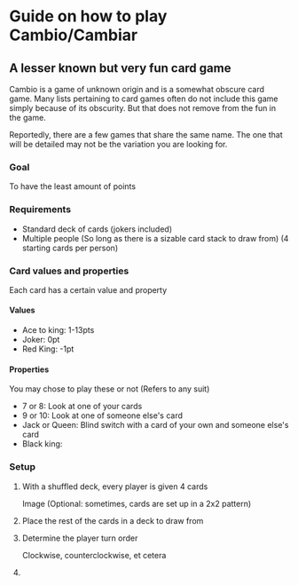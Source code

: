# Guide on how to play Cambio/Cambiar
## A lesser known but very fun card game
Cambio is a game of unknown origin and is a somewhat obscure card game. Many lists pertaining to card games often do not include this game simply because of its obscurity. But that does not remove from the fun in the game.

Reportedly, there are a few games that share the same name. The one that will be detailed may not be the variation you are looking for.
### Goal
To have the least amount of points
### Requirements
- Standard deck of cards (jokers included)
- Multiple people (So long as there is a sizable card stack to draw from) (4 starting cards per person)
### Card values and properties
Each card has a certain value and property
#### Values
- Ace to king: 1-13pts
- Joker: 0pt
- Red King: -1pt
#### Properties
You may chose to play these or not
(Refers to any suit)
- 7 or 8: Look at one of your cards
- 9 or 10: Look at one of someone else's card
- Jack or Queen: Blind switch with a card of your own and someone else's card
- Black king: 
### Setup
1. With a shuffled deck, every player is given 4 cards

   Image
    (Optional: sometimes, cards are set up in a 2x2 pattern)

3. Place the rest of the cards in a deck to draw from
4. Determine the player turn order

   Clockwise, counterclockwise, et cetera

5. 

